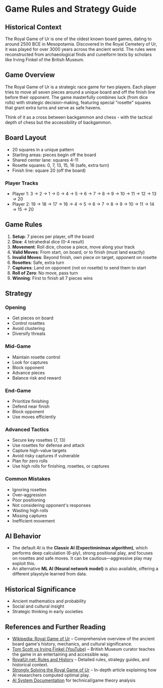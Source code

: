# Game Rules and Strategy Guide

## Historical Context

The Royal Game of Ur is one of the oldest known board games, dating to around 2500 BCE in Mesopotamia. Discovered in the Royal Cemetery of Ur, it was played for over 3000 years across the ancient world. The rules were reconstructed from archaeological finds and cuneiform texts by scholars like Irving Finkel of the British Museum.

## Game Overview

The Royal Game of Ur is a strategic race game for two players. Each player tries to move all seven pieces around a unique board and off the finish line before their opponent. The game masterfully combines luck (from dice rolls) with strategic decision-making, featuring special "rosette" squares that grant extra turns and serve as safe havens.

Think of it as a cross between backgammon and chess - with the tactical depth of chess but the accessibility of backgammon.

## Board Layout

- 20 squares in a unique pattern
- Starting areas: pieces begin off the board
- Shared center lane: squares 4-11
- Rosette squares: 0, 7, 13, 15, 16 (safe, extra turn)
- Finish line: square 20 (off the board)

### Player Tracks

- Player 1: 3 → 2 → 1 → 0 → 4 → 5 → 6 → 7 → 8 → 9 → 10 → 11 → 12 → 13 → 20
- Player 2: 19 → 18 → 17 → 16 → 4 → 5 → 6 → 7 → 8 → 9 → 10 → 11 → 14 → 15 → 20

## Game Rules

1. **Setup**: 7 pieces per player, off the board
2. **Dice**: 4 tetrahedral dice (0-4 result)
3. **Movement**: Roll dice, choose a piece, move along your track
4. **Valid Moves**: From start, on board, or to finish (must land exactly)
5. **Invalid Moves**: Beyond finish, own piece on target, opponent on rosette
6. **Rosettes**: Safe, extra turn
7. **Captures**: Land on opponent (not on rosette) to send them to start
8. **Roll of Zero**: No move, pass turn
9. **Winning**: First to finish all 7 pieces wins

## Strategy

### Opening

- Get pieces on board
- Control rosettes
- Avoid clustering
- Diversify threats

### Mid-Game

- Maintain rosette control
- Look for captures
- Block opponent
- Advance pieces
- Balance risk and reward

### End-Game

- Prioritize finishing
- Defend near finish
- Block opponent
- Use moves efficiently

### Advanced Tactics

- Secure key rosettes (7, 13)
- Use rosettes for defense and attack
- Capture high-value targets
- Avoid risky captures if vulnerable
- Plan for zero rolls
- Use high rolls for finishing, rosettes, or captures

### Common Mistakes

- Ignoring rosettes
- Over-aggression
- Poor positioning
- Not considering opponent's responses
- Wasting high rolls
- Missing captures
- Inefficient movement

## AI Behavior

- The default AI is the **Classic AI (Expectiminimax algorithm)**, which performs deep calculation (6-ply), strong positional play, and focuses on rosettes and safe moves. It can be cautious—aggressive play may exploit this.
- An alternative **ML AI (Neural network model)** is also available, offering a different playstyle learned from data.

## Historical Significance

- Ancient mathematics and probability
- Social and cultural insight
- Strategic thinking in early societies

## References and Further Reading

- [Wikipedia: Royal Game of Ur](https://en.wikipedia.org/wiki/Royal_Game_of_Ur) – Comprehensive overview of the ancient board game's history, mechanics, and cultural significance.
- [Tom Scott vs Irving Finkel (YouTube)](https://www.youtube.com/watch?v=WZskjLq040I) – British Museum curator teaches the game in an entertaining and accessible way.
- [RoyalUr.net: Rules and History](https://royalur.net/learn) – Detailed rules, strategy guides, and historical context.
- [Strongly Solving the Royal Game of Ur](https://royalur.net/articles/solving/) – In-depth article explaining how AI researchers computed optimal play.
- [AI System Documentation](./ai-system.md) for technical/game theory analysis
